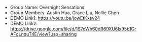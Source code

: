 - Group Name: Overnight Sensations
- Group Members: Austin Hua, Grace Liu, Nollie Chen 
- DEMO Link1: https://youtu.be/jowEtKxsv24
- DEMO Link2: https://drive.google.com/file/d/1S7oWh60dR69XU6Ix95b1G-AFgLnquT4E/view?usp=sharing
